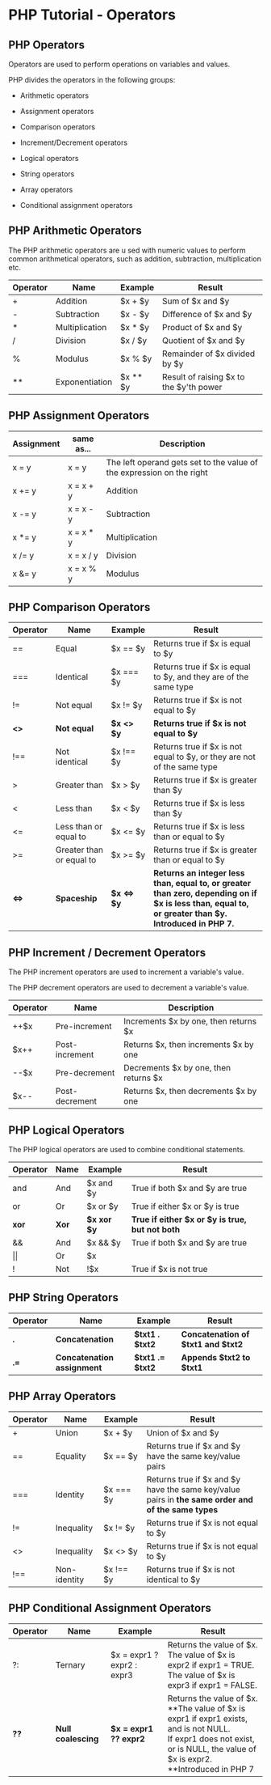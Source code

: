 # PHP Tutorial - Operators

## PHP Operators

Operators are used to perform operations on variables and values.

PHP divides the operators in the following groups:

* Arithmetic operators
* Assignment operators
* Comparison operators

* Increment/Decrement operators
* Logical operators
* String operators
* Array operators
* Conditional assignment operators

## PHP Arithmetic Operators

The PHP arithmetic operators are u sed with numeric values to perform common arithmetical operators, such as addition, subtraction, multiplication etc.

| Operator | Name           | Example    | Result                                    |
| -------- | -------------- | ---------- | ----------------------------------------- |
| +        | Addition       | \$x + \$y  | Sum of \$x and \$y                        |
| -        | Subtraction    | \$x - \$y  | Difference of \$x and \$y                 |
| *        | Multiplication | \$x * \$y  | Product of \$x and \$y                    |
| /        | Division       | \$x / \$y  | Quotient of \$x and \$y                   |
| %        | Modulus        | \$x % \$y  | Remainder of $x divided by \$y            |
| **       | Exponentiation | \$x ** \$y | Result of raising \$x to the \$y'th power |

## PHP Assignment Operators

| Assignment | same as... | Description                                                  |
| ---------- | ---------- | ------------------------------------------------------------ |
| x = y      | x = y      | The left operand gets set to the value of the expression on the right |
| x += y     | x = x + y  | Addition                                                     |
| x -= y     | x = x - y  | Subtraction                                                  |
| x *= y     | x = x * y  | Multiplication                                               |
| x /= y     | x = x / y  | Division                                                     |
| x &= y     | x = x % y  | Modulus                                                      |

## PHP Comparison Operators

| Operator | Name                     | Example         | Result                                                       |
| -------- | ------------------------ | --------------- | ------------------------------------------------------------ |
| ==       | Equal                    | \$x == \$y      | Returns true if \$x is equal to \$y                          |
| ===      | Identical                | \$x === \$y     | Returns true if \$x is equal to \$y, and they are of the same type |
| !=       | Not equal                | \$x != \$y      | Returns true if \$x is not equal to \$y                      |
| **<>**   | **Not equal**            | **\$x <> \$y**  | **Returns true if \$x is not equal to \$y**                  |
| !==      | Not identical            | \$x !== \$y     | Returns true if \$x is not equal to \$y, or they are not of the same type |
| >        | Greater than             | \$x > \$y       | Returns true if $x is greater than \$y                       |
| <        | Less than                | \$x < \$y       | Returns true if $x is less than \$y                          |
| <=       | Less than or equal to    | \$x <= \$y      | Returns true if \$x is less than or equal to \$y             |
| \>=      | Greater than or equal to | \$x >= \$y      | Returns true if \$x is greater than or equal to $y           |
| **<=>**  | **Spaceship**            | **\$x <=> \$y** | **Returns an integer less than, equal to, or greater than zero, depending on if \$x is less than, equal to, or greater than \$y. Introduced in PHP 7.** |



## PHP Increment / Decrement Operators

The PHP increment operators are used to increment a variable's value.

The PHP decrement operators are used to decrement a variable's value.

| Operator | Name           | Description                             |
| -------- | -------------- | --------------------------------------- |
| ++$x     | Pre-increment  | Increments $x by one, then returns \$x  |
| $x++     | Post-increment | Returns \$x, then increments \$x by one |
| --$x     | Pre-decrement  | Decrements \$x by one, then returns $x  |
| $x--     | Post-decrement | Returns \$x, then decrements $x by one  |



## PHP Logical Operators

The PHP logical operators are used to combine conditional statements.

| Operator | Name    | Example        | Result                                            |
| -------- | ------- | -------------- | ------------------------------------------------- |
| and      | And     | $x and $y      | True if both \$x and \$y are true                 |
| or       | Or      | $x or $y       | True if either $x or $y is true                   |
| **xor**  | **Xor** | **\$x xor $y** | **True if either $x or $y is true, but not both** |
| &&       | And     | $x && $y       | True if both $x and $y are true                   |
| \|\|     | Or      | $x || $y       | True if either $x or $y is true                   |
| !        | Not     | !$x            | True if $x is not true                            |



## PHP String Operators

| Operator | Name                         | Example              | Result                                |
| -------- | ---------------------------- | -------------------- | ------------------------------------- |
| **.**    | **Concatenation**            | **\$txt1 . $txt2**   | **Concatenation of \$txt1 and $txt2** |
| **.=**   | **Concatenation assignment** | **\$txt1 .= \$txt2** | **Appends \$txt2 to \$txt1**          |



## PHP Array Operators

| Operator | Name         | Example    | Result                                                       |
| -------- | ------------ | ---------- | ------------------------------------------------------------ |
| +        | Union        | \$x + \$y  | Union of $x and \$y                                          |
| ==       | Equality     | \$x == \$y | Returns true if $x and \$y have the same key/value pairs     |
| ===      | Identity     | $x === \$y | Returns true if \$x and \$y have the same key/value pairs in **the same order and of the same types** |
| !=       | Inequality   | \$x != \$y | Returns true if $x is not equal to \$y                       |
| <>       | Inequality   | \$x <> \$y | Returns true if $x is not equal to \$y                       |
| !==      | Non-identity | $x !== \$y | Returns true if $x is not identical to \$y                   |



## PHP Conditional Assignment Operators

| Operator | Name                | Example                    | Result                                                       |
| -------- | ------------------- | -------------------------- | ------------------------------------------------------------ |
| ?:       | Ternary             | $x = expr1 ? expr2 : expr3 | Returns the value of \$x. <br />The value of \$x is expr2 if expr1 = TRUE.<br />The value of \$x is expr3 if expr1 = FALSE. |
| **??**   | **Null coalescing** | **$x = expr1 ?? expr2**    | Returns the value of $x.<br />**The value of \$x is expr1 if expr1 exists, and is not NULL.<br />If expr1 does not exist, or is NULL, the value of \$x is expr2.<br />**Introduced in PHP 7 |
